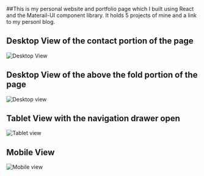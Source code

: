 

##This is my personal website and portfolio page which I built using React and the Materail-UI component library. It holds 5 projects of mine and a link to my personl blog.

## Desktop View of the contact portion of the page

![Desktop View](https://i.imgur.com/G8GIjSB.png)

## Desktop View of the above the fold portion of the page

![Desktop view](https://i.imgur.com/vBAdRdR.png)


## Tablet View with the navigation drawer open

![Tablet view](https://i.imgur.com/LixUvIn.png)

## Mobile View

![Mobile view](https://i.imgur.com/tcOOnCw.png)


